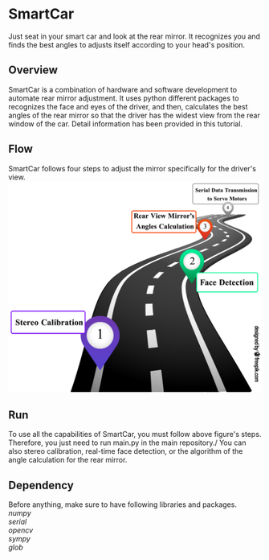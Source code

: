 # SmartCar
Just seat in your smart car and look at the rear mirror. It recognizes you and finds the best angles to adjusts itself according to your head's position.

## Overview
SmartCar is a combination of hardware and software development to automate rear mirror adjustment. It uses python different packages to recognizes the face and eyes of the driver, and then, calculates the best angles of the rear mirror so that the driver has the widest view from the rear window of the car. Detail information has been provided in this tutorial.

## Flow
SmartCar follows four steps to adjust the mirror specifically for the driver's view.
![alt text](https://github.com/Amirmoradi94/SmartCar/blob/main/1.jpg)

## Run
To use all the capabilities of SmartCar, you must follow above figure's steps. Therefore, you just need to run main.py in the main repository./ You can also stereo calibration, real-time face detection, or the algorithm of the angle calculation for the rear mirror.

## Dependency
Before anything, make sure to have following libraries and packages.\
*numpy*\
*serial\
opencv\
sympy\
glob*
